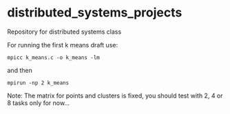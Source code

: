# distributed_systems_projects
Repository for distributed systems class

For running the first k means draft use:

```
mpicc k_means.c -o k_means -lm
```

and then

```
mpirun -np 2 k_means
```

Note: The matrix for points and clusters is fixed, you should test with 2, 4 or 8 tasks only for now...
